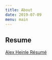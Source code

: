 ```yaml
---
title: About
date: 2019-07-09
menu: main
---
```


## Resume

[Alex Heinle Résumé](/images/alexresume.png)
